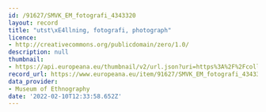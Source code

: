 ```yaml
---
id: /91627/SMVK_EM_fotografi_4343320
layout: record
title: "utst\xE4llning, fotografi, photograph"
licence:
- http://creativecommons.org/publicdomain/zero/1.0/
description: null
thumbnail:
- https://api.europeana.eu/thumbnail/v2/url.json?uri=https%3A%2F%2Fcollections.smvk.se%2Fcarlotta-em%2Fweb%2Fimage%2Fzoom%2F4343324%2F1121.0048.jpg&type=IMAGE
record_url: https://www.europeana.eu/item/91627/SMVK_EM_fotografi_4343320?utm_source=api&utm_medium=api&utm_campaign=rvKVUnBrg
data_provider:
- Museum of Ethnography
date: '2022-02-10T12:33:58.652Z'
---
```



